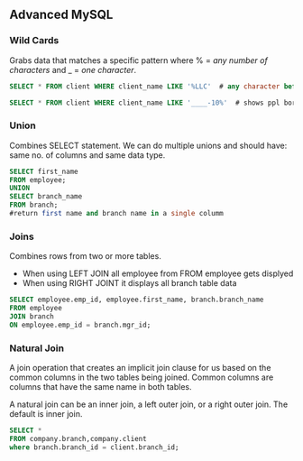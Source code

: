 ## Advanced MySQL

### Wild Cards

Grabs data that matches a specific pattern where % = *any number of characters* and _ = *one character*.

```sql
SELECT * FROM client WHERE client_name LIKE '%LLC'  # any character before LLC 

SELECT * FROM client WHERE client_name LIKE '____-10%'  # shows ppl born in october
```

### Union

Combines SELECT statement. We can do multiple unions and should have: same no. of columns and same data type.

```sql
SELECT first_name
FROM employee;
UNION
SELECT branch_name
FROM branch;
#return first name and branch name in a single columm
```

### Joins

Combines rows from two or more tables.
- When using LEFT JOIN all employee from FROM employee gets displyed
- When using RIGHT JOINT it displays all branch table data

```sql
SELECT employee.emp_id, employee.first_name, branch.branch_name
FROM employee
JOIN branch   
ON employee.emp_id = branch.mgr_id; 
```

### Natural Join
A join operation that creates an implicit join clause for us based on the common columns in the two tables being joined. Common columns are columns that have the same name in both tables. 

A natural join can be an inner join, a left outer join, or a right outer join. The default is inner join.

```sql
SELECT * 
FROM company.branch,company.client
where branch.branch_id = client.branch_id;
```
